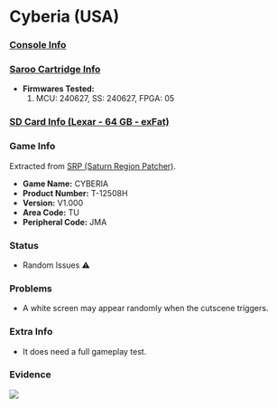 # Cyberia (USA)

### [Console Info](../../../../../Info/Consoles/VA13/README.md)

### [Saroo Cartridge Info](../../../../../Info/Cartridges/RetroGameParadiseStore/1.32F/README.md)

- <b>Firmwares Tested:</b>
  1. MCU: 240627, SS: 240627, FPGA: 05

### [SD Card Info (Lexar - 64 GB - exFat)](../../../../../Info/SdCards/Lexar/64GB/exfat/README.md)

### Game Info

Extracted from [SRP (Saturn Region Patcher)](https://segaxtreme.net/resources/saturn-region-patcher.81/download).

- <b>Game Name:</b> CYBERIA
- <b>Product Number:</b> T-12508H
- <b>Version:</b> V1.000
- <b>Area Code:</b> TU
- <b>Peripheral Code:</b> JMA

### Status

- Random Issues :warning:

### Problems

- A white screen may appear randomly when the cutscene triggers.

### Extra Info

- It does need a full gameplay test.

### Evidence

[![](https://img.youtube.com/vi/aiN_zaYM2Ro/0.jpg)](https://www.youtube.com/watch?v=aiN_zaYM2Ro)
